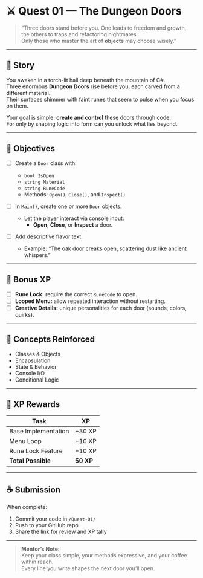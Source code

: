 # ⚔️ Quest 01 — The Dungeon Doors

> “Three doors stand before you. One leads to freedom and growth,  
> the others to traps and refactoring nightmares.  
> Only those who master the art of **objects** may choose wisely.”

---

## 📜 Story

You awaken in a torch-lit hall deep beneath the mountain of C#.  
Three enormous **Dungeon Doors** rise before you, each carved from a different material.  
Their surfaces shimmer with faint runes that seem to pulse when you focus on them.

Your goal is simple: **create and control** these doors through code.  
For only by shaping logic into form can you unlock what lies beyond.

---

## 🎯 Objectives

- [ ] Create a `Door` class with:  
  - `bool IsOpen`  
  - `string Material`  
  - `string RuneCode`  
  - Methods: `Open()`, `Close()`, and `Inspect()`

- [ ] In `Main()`, create one or more `Door` objects.  
  - Let the player interact via console input:  
    - **Open**, **Close**, or **Inspect** a door.  

- [ ] Add descriptive flavor text.  
  - Example: “The oak door creaks open, scattering dust like ancient whispers.”

---

## 💎 Bonus XP

- [ ] **Rune Lock:** require the correct `RuneCode` to open.  
- [ ] **Looped Menu:** allow repeated interaction without restarting.  
- [ ] **Creative Details:** unique personalities for each door (sounds, colors, quirks).

---

## 🧠 Concepts Reinforced
- Classes & Objects  
- Encapsulation  
- State & Behavior  
- Console I/O  
- Conditional Logic  

---

## 🧮 XP Rewards

| Task | XP |
|------|----|
| Base Implementation | +30 XP |
| Menu Loop | +10 XP |
| Rune Lock Feature | +10 XP |
| **Total Possible** | **50 XP** |

---

## ☕ Submission

When complete:
1. Commit your code in `/Quest-01/`
2. Push to your GitHub repo  
3. Share the link for review and XP tally

---

> **Mentor’s Note:**  
> Keep your class simple, your methods expressive, and your coffee within reach.  
> Every line you write shapes the next door you’ll open.